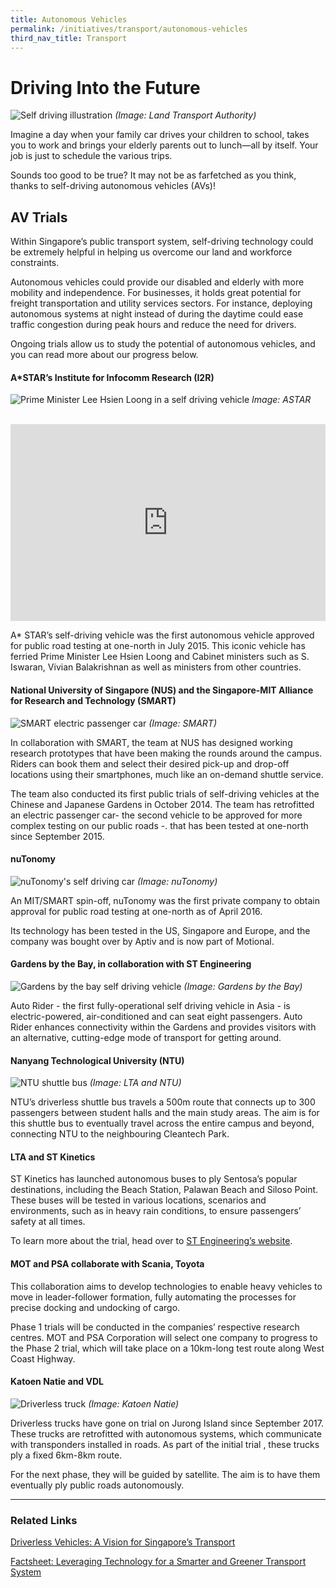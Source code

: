 ```yaml
---
title: Autonomous Vehicles
permalink: /initiatives/transport/autonomous-vehicles
third_nav_title: Transport
---
```

# Driving Into the Future
![Self driving illustration](/images/initiatives/self-driving-vehicle-lta.jpg)
*(Image: Land Transport Authority)*


Imagine a day when your family car drives your children to school, takes you to work and brings your elderly parents out to lunch—all by itself. Your job is just to schedule the various trips.

Sounds too good to be true? It may not be as farfetched as you think, thanks to self-driving autonomous vehicles (AVs)!

## AV Trials

 Within Singapore’s public transport system, self-driving technology could be extremely helpful in helping us overcome our land and workforce constraints.

Autonomous vehicles could provide our disabled and elderly with more mobility and independence. For businesses, it holds great potential for freight transportation and utility services sectors. For instance, deploying autonomous systems at night instead of during the daytime could ease traffic congestion during peak hours and reduce the need for drivers.

Ongoing trials allow us to study the potential of autonomous vehicles, and you can read more about our progress below.

#### A*STAR’s Institute for Infocomm Research (I2R)

![Prime Minister Lee Hsien Loong in a self driving vehicle](/images/initiatives/smart-nation-pm-sdv.jpg)
*Image: ASTAR*
  
<br>
<iframe width="100%" height="315" src="https://www.youtube.com/embed/cUDgTRxP4ks" frameborder="0" allow="accelerometer; autoplay; clipboard-write; encrypted-media; gyroscope; picture-in-picture" allowfullscreen></iframe>

A* STAR’s self-driving vehicle was the first autonomous vehicle approved for public road testing at one-north in July 2015. This iconic vehicle has ferried Prime Minister Lee Hsien Loong and Cabinet ministers such as S. Iswaran, Vivian Balakrishnan as well as ministers from other countries.

#### National University of Singapore (NUS) and the Singapore-MIT Alliance for Research and Technology (SMART)
![SMART electric passenger car](/images/initiatives/smart-nus.jpg)
*(Image: SMART)*

In collaboration with SMART, the team at NUS has designed working research prototypes that have been making the rounds around the campus. Riders can book them and select their desired pick-up and drop-off locations using their smartphones, much like an on-demand shuttle service.

The team also conducted its first public trials of self-driving vehicles at the Chinese and Japanese Gardens in October 2014. The team has retrofitted an electric passenger car- the second vehicle to be approved for more complex testing on our public roads -. that has been tested at one-north since September 2015.

#### nuTonomy
![nuTonomy's self driving car](/images/initiatives/nuTonomy.jpg)
*(Image: nuTonomy)*

An MIT/SMART spin-off, nuTonomy was the first private company to obtain approval for public road testing at one-north as of April 2016.
  
Its technology has been tested in the US, Singapore and Europe, and the company was bought over by Aptiv and is now part of Motional. 
	

#### Gardens by the Bay, in collaboration with ST Engineering
![Gardens by the bay self driving vehicle](/images/initiatives/gbtb-auto-rider-night.jpeg)
*(Image: Gardens by the Bay)*
	
Auto Rider - the first fully-operational self driving vehicle in Asia - is electric-powered, air-conditioned and can seat eight passengers. Auto Rider enhances connectivity within the Gardens and provides visitors with an alternative, cutting-edge mode of transport for getting around.
	

#### Nanyang Technological University (NTU)
![NTU shuttle bus](/images/initiatives/ntu-shuttle-bus.jpeg)
*(Image: LTA and NTU)*

NTU’s driverless shuttle bus travels a 500m route that connects up to 300 passengers between student halls and the main study areas. The aim is for this shuttle bus to eventually travel across the entire campus and beyond, connecting NTU to the neighbouring Cleantech Park.

#### LTA and ST Kinetics
ST Kinetics has launched autonomous buses to ply Sentosa’s popular destinations, including the Beach Station, Palawan Beach and Siloso Point. These buses will be tested in various locations, scenarios and environments, such as in heavy rain conditions, to ensure passengers’ safety at all times.

To learn more about the trial, head over to <a href="https://www.stengg.com/en/innovation/driving-into-the-future-with-autonomous-buses/" target="_blank">ST Engineering’s website</a>.

#### MOT and PSA collaborate with Scania, Toyota
This collaboration aims to develop technologies to enable heavy vehicles to move in leader-follower formation, fully automating the processes for precise docking and undocking of cargo.

Phase 1 trials will be conducted in the companies’ respective research centres. MOT and PSA Corporation will select one company to progress to the Phase 2 trial, which will take place on a 10km-long test route along West Coast Highway.

#### Katoen Natie and VDL
![Driverless truck](/images/initiatives/driverless-truck-r.jpg)
*(Image: Katoen Natie)*

Driverless trucks have gone on trial on Jurong Island since September 2017. These trucks are retrofitted with autonomous systems, which communicate with transponders installed in roads. As part of the initial trial , these trucks ply a fixed 6km-8km route.

For the next phase, they will be guided by satellite. The aim is to have them eventually ply public roads autonomously.

***

### Related Links
	
<a href="https://www.mot.gov.sg/Transport-Matters/motoring/detail/driverless-vehicles-a-vision-for-singapore-s-transport" target="_blank">Driverless Vehicles: A Vision for Singapore’s Transport</a>

<a href="https://www.lta.gov.sg/content/ltagov/en/newsroom/2017/3/2/factsheet-leveraging-technology-for-a-smarter-and-greener-transport-system.html" target="_blank">Factsheet: Leveraging Technology for a Smarter and Greener Transport System</a>